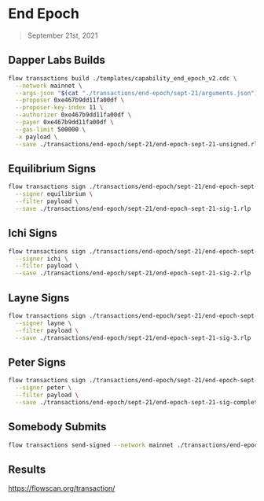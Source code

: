 # End Epoch
> September 21st, 2021

## Dapper Labs Builds

```sh
flow transactions build ./templates/capability_end_epoch_v2.cdc \
  --network mainnet \
  --args-json "$(cat "./transactions/end-epoch/sept-21/arguments.json")" \
  --proposer 0xe467b9dd11fa00df \
  --proposer-key-index 11 \
  --authorizer 0xe467b9dd11fa00df \
  --payer 0xe467b9dd11fa00df \
  --gas-limit 500000 \
  -x payload \
  --save ./transactions/end-epoch/sept-21/end-epoch-sept-21-unsigned.rlp
```

## Equilibrium Signs

```sh
flow transactions sign ./transactions/end-epoch/sept-21/end-epoch-sept-21-unsigned.rlp \
  --signer equilibrium \
  --filter payload \
  --save ./transactions/end-epoch/sept-21/end-epoch-sept-21-sig-1.rlp
```

## Ichi Signs

```sh
flow transactions sign ./transactions/end-epoch/sept-21/end-epoch-sept-21-sig-1.rlp \
  --signer ichi \
  --filter payload \
  --save ./transactions/end-epoch/sept-21/end-epoch-sept-21-sig-2.rlp
```

## Layne Signs

```sh
flow transactions sign ./transactions/end-epoch/sept-21/end-epoch-sept-21-sig-2.rlp \
  --signer layne \
  --filter payload \
  --save ./transactions/end-epoch/sept-21/end-epoch-sept-21-sig-3.rlp
```

## Peter Signs

```sh
flow transactions sign ./transactions/end-epoch/sept-21/end-epoch-sept-21-sig-3.rlp \
  --signer peter \
  --filter payload \
  --save ./transactions/end-epoch/sept-21/end-epoch-sept-21-sig-complete.rlp
```

## Somebody Submits

```sh
flow transactions send-signed --network mainnet ./transactions/end-epoch/sept-21/end-epoch-sept-21-sig-complete.rlp
```

## Results

https://flowscan.org/transaction/

